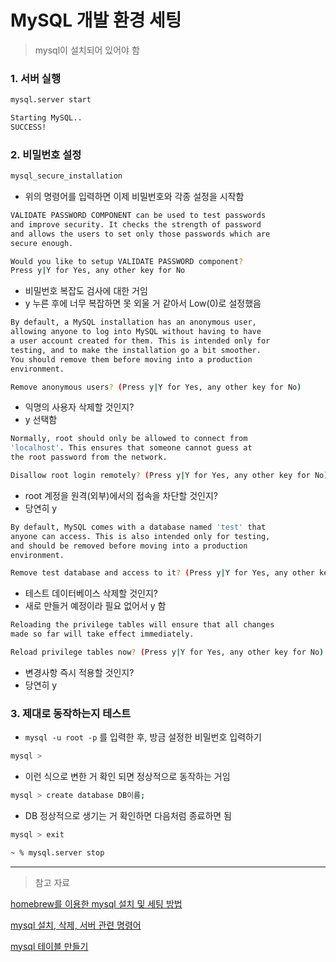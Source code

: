 # MySQL 개발 환경 세팅

> mysql이 설치되어 있어야 함

### 1. 서버 실행

```bash
mysql.server start

Starting MySQL..
SUCCESS!
```

### 2. 비밀번호 설정

```bash
mysql_secure_installation
```

- 위의 명령어를 입력하면 이제 비밀번호와 각종 설정을 시작함

```bash
VALIDATE PASSWORD COMPONENT can be used to test passwords
and improve security. It checks the strength of password
and allows the users to set only those passwords which are
secure enough.

Would you like to setup VALIDATE PASSWORD component?
Press y|Y for Yes, any other key for No
```

- 비밀번호 복잡도 검사에 대한 거임
- y 누른 후에 너무 복잡하면 못 외울 거 같아서 Low(0)로 설정했음

```bash
By default, a MySQL installation has an anonymous user,
allowing anyone to log into MySQL without having to have
a user account created for them. This is intended only for
testing, and to make the installation go a bit smoother.
You should remove them before moving into a production
environment.

Remove anonymous users? (Press y|Y for Yes, any other key for No)
```

- 익명의 사용자 삭제할 것인지?
- y 선택함

```bash
Normally, root should only be allowed to connect from
'localhost'. This ensures that someone cannot guess at
the root password from the network.

Disallow root login remotely? (Press y|Y for Yes, any other key for No)
```

- root 계정을 원격(외부)에서의 접속을 차단할 것인지?
- 당연히 y

```bash
By default, MySQL comes with a database named 'test' that
anyone can access. This is also intended only for testing,
and should be removed before moving into a production
environment.

Remove test database and access to it? (Press y|Y for Yes, any other key for No)
```

- 테스트 데이터베이스 삭제할 것인지?
- 새로 만들거 예정이라 필요 없어서 y 함

```bash
Reloading the privilege tables will ensure that all changes
made so far will take effect immediately.

Reload privilege tables now? (Press y|Y for Yes, any other key for No)
```

- 변경사항 즉시 적용할 것인지?
- 당연히 y

### 3. 제대로 동작하는지 테스트

- `mysql -u root -p` 를 입력한 후, 방금 설정한 비밀번호 입력하기

```bash
mysql >
```

- 이런 식으로 변한 거 확인 되면 정상적으로 동작하는 거임

```bash
mysql > create database DB이름;
```

- DB 정상적으로 생기는 거 확인하면 다음처럼 종료하면 됨

```bash
mysql > exit

~ % mysql.server stop
```

---

> 참고 자료

[homebrew를 이용한 mysql 설치 및 세팅 방법](https://programmerjoon.tistory.com/23)

[mysql 설치, 삭제, 서버 관련 명령어](https://velog.io/@cataiden/mysqlcommand)

[mysql 테이블 만들기](https://blog.naver.com/pjok1122/221539169731)
